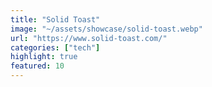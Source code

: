 ```yaml
---
title: "Solid Toast"
image: "~/assets/showcase/solid-toast.webp"
url: "https://www.solid-toast.com/"
categories: ["tech"]
highlight: true
featured: 10
---
```

